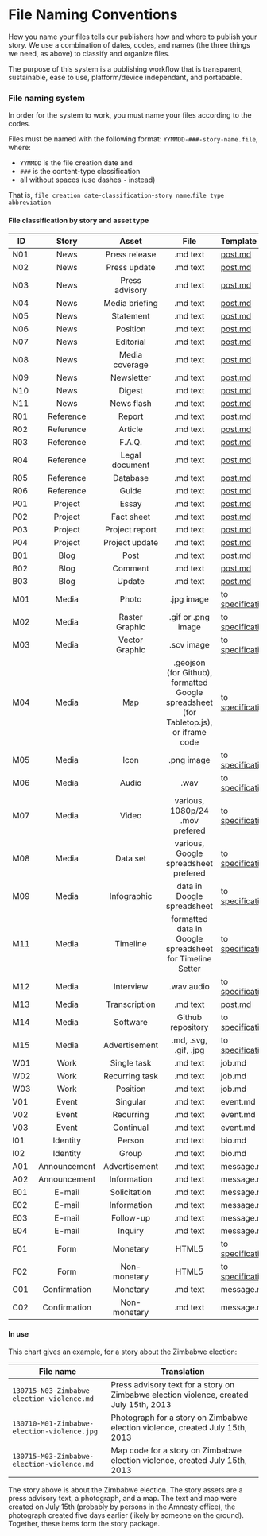 File Naming Conventions
=========================

How you name your files tells our publishers how and where to publish your story. We use a combination of dates, codes, and names (the three things we need, as above) to classify and organize files.

The purpose of this system is a publishing workflow that is transparent, sustainable, ease to use, platform/device independant, and portabable.

### File naming system

In order for the system to work, you must name your files according to the codes. 

Files must be named with the following format: `YYMMDD-###-story-name.file`, where:

- `YYMMDD` is the file creation date and
- `###` is the content-type classification 
- all without spaces (use dashes `-` instead)

That is, `file creation date`-`classification`-`story name`.`file type abbreviation`

#### File classification by story and asset type

| ID | Story | Asset | File | Template
| --- | :----------: | :-----: | :-----: | :----
| N01 | News | Press release | .md text | [post.md](https://raw.github.com/AmnestyInternational/ContentKit/master/templates/post.md)
| N02 | News | Press update | .md text | [post.md](https://raw.github.com/AmnestyInternational/ContentKit/master/templates/post.md)
| N03 | News | Press advisory | .md text | [post.md](https://raw.github.com/AmnestyInternational/ContentKit/master/templates/post.md)
| N04 | News | Media briefing | .md text | [post.md](https://raw.github.com/AmnestyInternational/ContentKit/master/templates/post.md)
| N05 | News | Statement | .md text | [post.md](https://raw.github.com/AmnestyInternational/ContentKit/master/templates/post.md)
| N06 | News | Position | .md text | [post.md](https://raw.github.com/AmnestyInternational/ContentKit/master/templates/post.md)
| N07 | News | Editorial | .md text | [post.md](https://raw.github.com/AmnestyInternational/ContentKit/master/templates/post.md)
| N08 | News | Media coverage | .md text | [post.md](https://raw.github.com/AmnestyInternational/ContentKit/master/templates/post.md)
| N09 | News | Newsletter | .md text | [post.md](https://raw.github.com/AmnestyInternational/ContentKit/master/templates/post.md)
| N10 | News | Digest | .md text | [post.md](https://raw.github.com/AmnestyInternational/ContentKit/master/templates/post.md)
| N11 | News | News flash | .md text | [post.md](https://raw.github.com/AmnestyInternational/ContentKit/master/templates/post.md)
| R01 | Reference | Report | .md text | [post.md](https://raw.github.com/AmnestyInternational/ContentKit/master/templates/post.md)
| R02 | Reference | Article | .md text | [post.md](https://raw.github.com/AmnestyInternational/ContentKit/master/templates/post.md)
| R03 | Reference | F.A.Q. | .md text | [post.md](https://raw.github.com/AmnestyInternational/ContentKit/master/templates/post.md)
| R04 | Reference | Legal document | .md text | [post.md](https://raw.github.com/AmnestyInternational/ContentKit/master/templates/post.md)
| R05 | Reference | Database | .md text | [post.md](https://raw.github.com/AmnestyInternational/ContentKit/master/templates/post.md)
| R06 | Reference | Guide | .md text | [post.md](https://raw.github.com/AmnestyInternational/ContentKit/master/templates/post.md)
| P01 | Project | Essay | .md text | [post.md](https://raw.github.com/AmnestyInternational/ContentKit/master/templates/post.md)
| P02 | Project | Fact sheet | .md text | [post.md](https://raw.github.com/AmnestyInternational/ContentKit/master/templates/post.md)
| P03 | Project | Project report | .md text | [post.md](https://raw.github.com/AmnestyInternational/ContentKit/master/templates/post.md)
| P04 | Project | Project update | .md text | [post.md](https://raw.github.com/AmnestyInternational/ContentKit/master/templates/post.md)
| B01 | Blog | Post | .md text | [post.md](https://raw.github.com/AmnestyInternational/ContentKit/master/templates/post.md)
| B02 | Blog | Comment | .md text | [post.md](https://raw.github.com/AmnestyInternational/ContentKit/master/templates/post.md)
| B03 | Blog | Update | .md text | [post.md](https://raw.github.com/AmnestyInternational/ContentKit/master/templates/post.md)
| M01 | Media | Photo | .jpg image | to [specifications](/file-types.md)
| M02 | Media | Raster Graphic | .gif or .png image | to [specifications](/file-types.md)
| M03 | Media | Vector Graphic | .scv image | to [specifications](/file-types.md)
| M04 | Media | Map | .geojson (for Github), formatted Google spreadsheet (for Tabletop.js), or iframe code  | to [specifications](/file-types.md)
| M05 | Media | Icon | .png image | to [specifications](/file-types.md)
| M06 | Media | Audio | .wav  | to [specifications](/file-types.md)
| M07 | Media | Video | various, 1080p/24 .mov prefered | to [specifications](/file-types.md)
| M08 | Media | Data set | various, Google spreadsheet prefered | to [specifications](/file-types.md)
| M09 | Media | Infographic | data in Doogle spreadsheet | to [specifications](/file-types.md)
| M11 | Media | Timeline | formatted data in Google spreadsheet for Timeline Setter | to [specifications](/file-types.md)
| M12 | Media | Interview | .wav audio | to [specifications](/file-types.md)
| M13 | Media | Transcription | .md text | [post.md](https://raw.github.com/AmnestyInternational/ContentKit/master/templates/post.md)
| M14 | Media | Software | Github repository | to [specifications](/file-types.md)
| M15 | Media | Advertisement | .md, .svg, .gif, .jpg | to [specifications](/file-types.md)
| W01 | Work | Single task | .md text | job.md
| W02 | Work | Recurring task | .md text | job.md
| W03 | Work | Position | .md text | job.md 
| V01 | Event | Singular | .md text | event.md
| V02 | Event | Recurring | .md text | event.md
| V03 | Event | Continual | .md text | event.md 
| I01 | Identity | Person | .md text | bio.md 
| I02 | Identity | Group | .md text | bio.md
| A01 | Announcement | Advertisement | .md text | message.md
| A02 | Announcement | Information | .md text | message.md
| E01 | E-mail | Solicitation | .md text | message.md
| E02 | E-mail | Information | .md text | message.md
| E03 | E-mail | Follow-up | .md text | message.md
| E04 | E-mail | Inquiry | .md text | message.md
| F01 | Form | Monetary | HTML5 | to [specifications](/file-types.md)
| F02 | Form | Non-monetary | HTML5 | to [specifications](/file-types.md) 
| C01 | Confirmation | Monetary | .md text | message.md
| C02 | Confirmation | Non-monetary | .md text | message.md

#### In use
This chart gives an example, for a story about the Zimbabwe election:

| File name | Translation |
| ------- | --------- |
| `130715-N03-Zimbabwe-election-violence.md` | Press advisory text for a story on Zimbabwe election violence, created July 15th, 2013 |
| `130710-M01-Zimbabwe-election-violence.jpg` | Photograph for a story on Zimbabwe election violence, created July 15th, 2013 |
| `130715-M03-Zimbabwe-election-violence.md` | Map code for a story on Zimbabwe election violence, created July 15th, 2013 |

The story above is about the Zimbabwe election. The story assets are a press advisory text, a photograph, and a map. The text and map were created on July 15th (probably by persons in the Amnesty office), the photograph created five days earlier (likely by someone on the ground). Together, these items form the story package.
